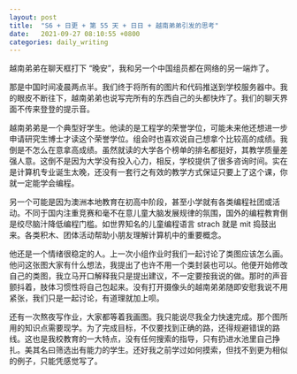 ```yaml
---
layout: post
title:  "S6 + 日更 + 第 55 天 + 日日 + 越南弟弟引发的思考"
date:   2021-09-27 08:10:55 +0800
categories: daily_writing
---
```


越南弟弟在聊天框打下 “晚安”，我和另一个中国组员都在网络的另一端炸了。

那是中国时间凌晨两点半。我们终于将所有的图片和代码推送到学校服务器中。我的眼皮不断往下，越南弟弟也说写完所有的东西自己的头都快炸了。我们的聊天界面不传来登登的提示音。

越南弟弟是一个典型好学生。他读的是工程学的荣誉学位，可能未来他还想进一步申请研究生博士才读这个荣誉学位。组会时也喜欢说自己想拿个比较高的成绩。我倒是不怎么在意拿高成绩。虽然就读的大学各个榜单的排名都挺好，其教学质量差强人意。这倒不是因为大学没有投入心力，相反，学校提供了很多咨询时间。实在是计算机专业诞生太晚，还没有一套行之有效的教学方式保证只要上了这个课，你就一定能学会编程。

另一个可能是因为澳洲本地教育在初高中阶段，甚至小学就有各类编程社团或活动。不同于国内注重竞赛和毫不在意儿童大脑发展规律的氛围，国外的编程教育倒是绞尽脑汁降低编程门槛。如世界知名的儿童编程语言 strach 就是 mit 捣鼓出来。各类积木、团体活动帮助小朋友理解计算机中的重要概念。

他还是一个情绪很稳定的人。上一次小组作业时我们一起讨论了类图应该怎么画。他问这张图大家有什么想法，我提出了也许不用一个类封装也可以。他便开始修改自己的类图，我立马开口解释我只是提出建议，不一定要按我说的做。那时的声音颤抖着，肢体习惯性将自己包起来。没有打开摄像头的越南弟弟随即安慰我说不用紧张，我们只是一起讨论，有道理就加上呗。

还有一次熬夜写作业，大家都等着我画图。我只能说尽我全力快速完成。那个图所用的知识点需要现学。为了完成目标，不仅要找到正确的路，还得规避错误的路线。这也是我校教育的一大特点，没有任何搜索的指导，只有扔进水池里自己挣扎。美其名曰筛选出有能力的学生。还好我之前学过如何摸索，但找不到更为相似的例子，只能凭感觉写了。
